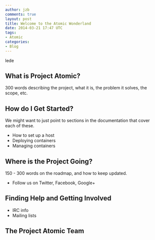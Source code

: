```yaml
---
author: jzb
comments: true
layout: post
title: Welcome to the Atomic Wonderland
date: 2014-03-21 17:47 UTC
tags:
- Atomic
categories:
- Blog
---
```

lede

## What is Project Atomic?

300 words describing the project, what it is, the problem it solves, the scope, etc. 

## How do I Get Started?

We might want to just point to sections in the documentation that cover each of these. 

 * How to set up a host 
 * Deploying containers
 * Managing containers

## Where is the Project Going?

150 - 300 words on the roadmap, and how to keep updated. 

 * Follow us on Twitter, Facebook, Google+

## Finding Help and Getting Involved

 * IRC info
 * Mailing lists

## The Project Atomic Team 

